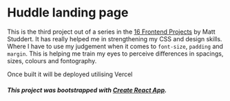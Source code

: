 # Huddle landing page 

This is the third project out of a series in the [16 Frontend Projects](https://dev.to/frontendmentor/16-front-end-projects-with-designs-to-help-improve-your-coding-skills-5ajl) by Matt Studdert. It has really helped me in strengthening my CSS and design skills. Where I have to use my judgement when it comes to `font-size`, `padding` and `margin`. This is helping me train my eyes to perceive differences in spacings, sizes, colours and fontography.

Once built it will be deployed utilising Vercel



##### This project was bootstrapped with [Create React App](https://github.com/facebook/create-react-app).

